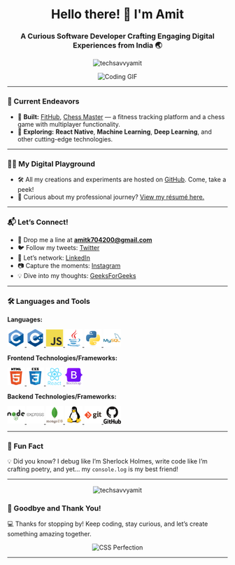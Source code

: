 <h1 align="center">Hello there! 👋 I'm Amit</h1>
<h3 align="center">A Curious Software Developer Crafting Engaging Digital Experiences from India 🌏</h3>

<p align="center">
  <img src="https://komarev.com/ghpvc/?username=techsavvyamit&label=Profile%20views&color=0e75b6&style=flat" alt="techsavvyamit" />
</p>

<p align="center">
  <img src="https://media.giphy.com/media/qgQUggAC3Pfv687qPC/giphy.gif" alt="Coding GIF" width="500" height="300"/>
</p>

---

### 🔭 Current Endeavors
- 🚀 **Built:** [FitHub](https://github.com/TechSavvyAmit/FitHub), [Chess Master](https://github.com/TechSavvyAmit/chess_master) — a fitness tracking platform and a chess game with multiplayer functionality.  
- 🌱 **Exploring:** **React Native**, **Machine Learning**, **Deep Learning**, and other cutting-edge technologies.

---

### 👨‍💻 My Digital Playground
- 🛠️ All my creations and experiments are hosted on [GitHub](https://github.com/TechSavvyAmit). Come, take a peek!  
- 📜 Curious about my professional journey? [View my résumé here.](https://drive.google.com/file/d/1pmlQZj93KnhRfzb_EIBpZyntjNn8qoXS/view?usp=sharing)  

---

### 📬 Let’s Connect!
- 📧 Drop me a line at **amitk704200@gmail.com**  
- 🐦 Follow my tweets: [Twitter](https://twitter.com/tech_savvy_amit)  
- 💼 Let’s network: [LinkedIn](https://linkedin.com/in/techsavvyamit)  
- 📷 Capture the moments: [Instagram](https://www.instagram.com/amiiithe_amit/)  
- 💡 Dive into my thoughts: [GeeksForGeeks](https://auth.geeksforgeeks.org/user/amitk704200/)  

--- 

### 🛠️ Languages and Tools

**Languages:**
<p align="left">
  <a href="https://www.cprogramming.com/" target="_blank" rel="noreferrer">
    <img src="https://raw.githubusercontent.com/devicons/devicon/master/icons/c/c-original.svg" alt="C" width="40" height="40"/>
  </a>
  <a href="https://www.cplusplus.com/" target="_blank" rel="noreferrer">
    <img src="https://raw.githubusercontent.com/devicons/devicon/master/icons/cplusplus/cplusplus-original.svg" alt="C++" width="40" height="40"/>
  </a>
  <a href="https://www.javascript.com/" target="_blank" rel="noreferrer">
    <img src="https://raw.githubusercontent.com/devicons/devicon/master/icons/javascript/javascript-original.svg" alt="JavaScript" width="40" height="40"/>
  </a>
  <a href="https://www.java.com/" target="_blank" rel="noreferrer">
    <img src="https://raw.githubusercontent.com/devicons/devicon/master/icons/java/java-original.svg" alt="Java" width="40" height="40"/>
  </a>
  <a href="https://www.python.org/" target="_blank" rel="noreferrer">
    <img src="https://raw.githubusercontent.com/devicons/devicon/master/icons/python/python-original.svg" alt="Python" width="40" height="40"/>
  </a>
  <a href="https://www.mysql.com/" target="_blank" rel="noreferrer">
    <img src="https://raw.githubusercontent.com/devicons/devicon/master/icons/mysql/mysql-original-wordmark.svg" alt="SQL" width="40" height="40"/>
  </a>
</p>

**Frontend Technologies/Frameworks:**
<p align="left">
  <a href="https://developer.mozilla.org/en-US/docs/Web/HTML" target="_blank" rel="noreferrer">
    <img src="https://raw.githubusercontent.com/devicons/devicon/master/icons/html5/html5-original-wordmark.svg" alt="HTML5" width="40" height="40"/>
  </a>
  <a href="https://developer.mozilla.org/en-US/docs/Web/CSS" target="_blank" rel="noreferrer">
    <img src="https://raw.githubusercontent.com/devicons/devicon/master/icons/css3/css3-original-wordmark.svg" alt="CSS3" width="40" height="40"/>
  </a>
  <a href="https://reactjs.org/" target="_blank" rel="noreferrer">
    <img src="https://raw.githubusercontent.com/devicons/devicon/master/icons/react/react-original-wordmark.svg" alt="React" width="40" height="40"/>
  </a>
  <a href="https://getbootstrap.com/" target="_blank" rel="noreferrer">
    <img src="https://raw.githubusercontent.com/devicons/devicon/master/icons/bootstrap/bootstrap-original-wordmark.svg" alt="Bootstrap" width="40" height="40"/>
  </a>
  
</p>

**Backend Technologies/Frameworks:**
<p align="left">
  <a href="https://nodejs.org/" target="_blank" rel="noreferrer">
    <img src="https://raw.githubusercontent.com/devicons/devicon/master/icons/nodejs/nodejs-original-wordmark.svg" alt="Node.js" width="40" height="40"/>
  </a>
  <a href="https://expressjs.com/" target="_blank" rel="noreferrer">
    <img src="https://raw.githubusercontent.com/devicons/devicon/master/icons/express/express-original-wordmark.svg" alt="Express" width="40" height="40"/>
  </a>
  <a href="https://www.mongodb.com/" target="_blank" rel="noreferrer">
    <img src="https://raw.githubusercontent.com/devicons/devicon/master/icons/mongodb/mongodb-original-wordmark.svg" alt="MongoDB" width="40" height="40"/>
  </a>
  <a href="https://www.linux.org/" target="_blank" rel="noreferrer">
    <img src="https://raw.githubusercontent.com/devicons/devicon/master/icons/linux/linux-original.svg" alt="Linux" width="40" height="40"/>
  </a>
  <a href="https://git-scm.com/" target="_blank" rel="noreferrer">
    <img src="https://raw.githubusercontent.com/devicons/devicon/master/icons/git/git-original-wordmark.svg" alt="Git" width="40" height="40"/>
  </a>
  <a href="https://github.com/" target="_blank" rel="noreferrer">
    <img src="https://raw.githubusercontent.com/devicons/devicon/master/icons/github/github-original-wordmark.svg" alt="GitHub" width="40" height="40"/>
  </a>
  
</p>


---

### 🌟 Fun Fact  
💡 Did you know? I debug like I’m Sherlock Holmes, write code like I’m crafting poetry, and yet… my `console.log` is my best friend!  

---

<p align="center">
  <img align="center" src="https://github-readme-stats.vercel.app/api/top-langs?username=techsavvyamit&show_icons=true&locale=en&layout=compact" alt="techsavvyamit" />
</p>

### 👋 Goodbye and Thank You!  
💻 Thanks for stopping by! Keep coding, stay curious, and let’s create something amazing together.  

<p align="center">
  <img src="https://media.giphy.com/media/26tn33aiTi1jkl6H6/giphy.gif" alt="CSS Perfection" width="500"/>
</p>

---

<p align="center">
  <img src="https://media.giphy.com/media/3o7aD2saalBwwft
::contentReference[oaicite:1]{index=1}
 

